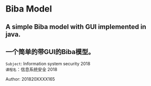 # Biba Model
## A simple Biba model with GUI implemented in java.
## 一个简单的带GUI的Biba模型。

`Subject`: Information system security 2018<br>
`课程名`：信息系统安全 2018<br>

Author: 201820XXXX165
